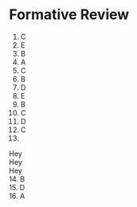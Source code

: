 # Formative Review

1. C
2. E
3. B
4. A
5. C
6. B
7. D
8. E
9. B
10. C
11. D
12. C
13. <br/>
  Hey<br/>
  Hey<br/>
  Hey<br/>
14. B <br/>
15. D <br/>
16. A
